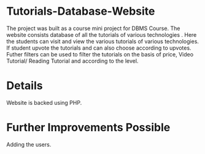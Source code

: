 # Tutorials-Database-Website
The project was built as a course mini project for DBMS Course. The website consists database of all the tutorials of various technologies .
Here the students can visit and view the various tutorials of various technologies. If student upvote the tutorials and can also choose according to upvotes.
Futher filters can be used to filter the tutorials on the basis of price, Video Tutorial/ Reading Tutorial and according to the level.
# Details
Website is backed using PHP.
# Further Improvements Possible
Adding the users.
